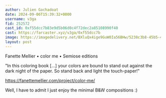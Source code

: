 ```yaml
---
author: Julien Gachadoat
date: 2024-09-06T15:39:32+0000
username: v3ga
fid: 252572
cast_id: 0xf55dcc7b83e9d5b06d0c4f72dec2a85108990f40
cast: https://farcaster.xyz/v3ga/0xf55dcc7b
image: https://imagedelivery.net/BXluQx4ige9GuW0Ia56BHw/5238c3b8-45b5-4ee0-951b-c49977a28700/original
layout: post
---
```


Fanette Mellier • color me • Semiose editions

"In this coloring book [...] your colors are bound to stand out against the dark night of the paper. So stand back and light the touch-paper!"

https://fanettemellier.com/project/color-me/

Well, I have to admit I just enjoy the minimal B&W compositions :)

<img src='https://imagedelivery.net/BXluQx4ige9GuW0Ia56BHw/5238c3b8-45b5-4ee0-951b-c49977a28700/original' alt='' referrerpolicy='no-referrer'/>
<img src='https://imagedelivery.net/BXluQx4ige9GuW0Ia56BHw/5bdce48e-23bc-4be6-4dd4-6a08180cd000/original' alt='' referrerpolicy='no-referrer'/>
